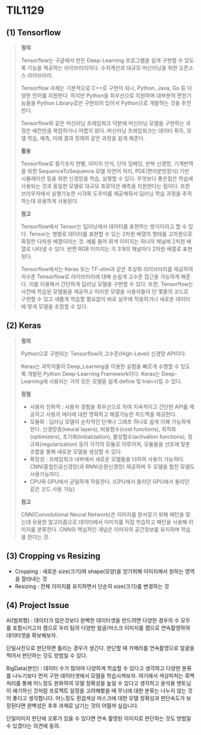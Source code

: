 # TIL1129

## (1) Tensorflow

> **정의**
>
> Tensorflow는 구글에서 만든 Deep-Learning 프로그램을 쉽게 구현할 수 있도록 기능을 제공하는 라이브러리이다. 수치계산과 대규모 머신러닝을 위한 오픈소스 라이브러리.
>
> Tensorflow 자체는 기본적으로 C++로 구현이 되나, Python, Java, Go 등 다양한 언어를 지원한다. 하지만 Python을 최우선으로 지원하며 대부분의 편한기능들을 Python Library로만 구현되어 있어서 Python으로 개발하는 것을 추천한다.
>
> Tensorflow와 같은 머신러닝 프레임워크 덕분에 머신러닝 모델을 구현하는 과정은 예전만큼 복잡하거나 어렵지 않다. 머신러닝 프레임워크는 데이터 획득, 모델 학습, 예측, 미래 결과 정제와 같은 과정을 쉽게 해준다.
>
> 
>
> **활용**
>
> Tensorflow로 필기숫자 판별, 이미지 인식, 단어 임베딩, 반복 신경망, 기계번역을 위한 SequenceToSequence 모델 자연어 처리, PDE(편미분방정식) 기반 시뮬레이션 등을 위한 신경망을 학습, 실행할 수 있다. 무엇보다 좋은점은 학습에 사용되는 것과 동일한 모델로 대규모 프로덕션 예측을 지원한다는 점이다. 또한 브라우저에서 실행가능한 시각화 도우미를 제공해줘서 딥러닝 학습 과정을 추적하는데 유용하게 사용된다.
>
> 
>
> **참고**
>
> Tensorflow에서 Tensor는 딥러닝에서 데이터를 표현하는 방식이라고 할 수 있다. Tensor는 행렬로 데이터를 표현할 수 있는 2차원 배열의 형태를 고차원으로 확장한 다차원 배열이라는 것. 예를 들어 회색 이미지는 하나의 채널에 2차원 배열로 나타낼 수 있다. 반면 RGB 이미지는 각 3개의 채널마다 2차원 배열로 표현된다.
>
> Tensorflow에서는 Keras 또는 TF-slim과 같은 추상화 라이브러리를 제공하여 저수준 Tensorflow로 라이브러리에 대해 손쉽게 고수준 접근을 가능하게 해준다. 이를 이용해서 간단하게 딥러닝 모델을 구현할 수 있다. 또한, Tensorflow는 사전에 학습된 모델들을 제공하고 이러한 모델을 사용자들이 단 몇줄의 코드로 구현할 수 있고 새롭게 학습할 필요없이 바로 실무에 적응하거나 새로운 데이터에 맞게 모델을 조정할 수 있다.



## (2) Keras

> **정의**
>
> Python으로 구현되는 Tensorflow의 고수준(High-Level) 신경망 API이다.
>
> Keras는 과학자들이 Deep_Learning을 이용한 실험을 빠르게 수행할 수 있도록 개발된 Python Deep-Learning Framework이다. Keras는 Deep-Learning에 사용되는 거의 모든 모델을 쉽게 define 및 train시킬 수 있다.
>
> 
>
> **장점**
>
> - 사용자 친화적 : 사용자 경험을 최우선으로 하여 지속적이고 간단한 API를 제공하고 사용자 에러에 대한 명확하고 해결가능한 피드백을 제공한다.
> - 모듈화 : 딥러닝 모델이 순차적인 단계나 그래프 하나로 쉽게 이해 가능하게 한다. 신경망층(neural layers), 비용함수(cost functions), 최적화(optimizers), 초기화(initialization), 활성함수(activation functions), 정규화(regularization) 등이 각각의 모듈로 이루어져, 모듈들을 선호에 맞춘 조합을 통해 새로운 모델을 생성할 수 있다.
> - 확장성 : 프레임워크 내부에서 새로운 모델들을 더하여 사용이 가능하다. CNN(중첩인공신경망)과 RNN(순환신경망) 제공하며 두 모델을 합친 모델도 사용가능하다.
> - CPU와 GPU에서 균일하게 작동한다. (CPU에서 돌리던 GPU에서 돌리던 같은 코드 사용 가능)
>
> 
>
> **참고**
>
> CNN(Convolutional Neural Network)은 이미지를 분서갛기 위해 패턴을 찾는데 유용한 알고리즘으로 데이터에서 이미지를 직접 학습하고 패턴을 사용해 이미지를 분류한다. CNN의 핵심적인 개념은 이미지의 공간정보를 유지하며 학습을 한다는 것.



## (3) Cropping vs Resizing

- Cropping : 새로운 size(크기)와 shape(모양)을 얻기위해 이미지에서 원하는 영역을  잘라내는 것
- Resizing : 전체 이미지를 유지하면서 단순히 size(크기)를 변경하는 것



## (4) Project Issue

AI(범희형) : 데이터가 많은것보다 완벽한 데이터셋을 만드려면 다양한 경우의 수 모두를 포함시키고자 캠으로 우리 팀의 다양한 얼굴/마스크 이미지를 캠으로 연속촬영하여 데이터셋을 확보해보자.

단일사진으로 판단하면 틀리는 경우가 생긴다. 판단할 때 카메라를 연속촬영으로 얼굴을 찍어서 판단하는 것도 방법일 수 있다.



BigData(본인) : 데이터 수가 많아야 다양하게 학습할 수 있다고 생각하고 다양한 분류를 나누기보다 먼저 구한 데이터셋에서 모델을 학습시켜보자. 여기에서 색상피처는 흑백처리를 통해 어느정도 완화하여 모델 정확성을 높일 수 있다고 생각하고 윤석용 멘토님이 얘기하신 것처럼 프로젝트 일정을 고려해봤을 때 무늬에 대한 분류는 나누지 않는 것이 좋다고 생각합니다. 어느정도 흰검색상 마스크에 대한 모델 정확성과 판단속도가 보장된다면 완벽성은 추후 과제로 남기는 것이 어떨까 싶습니다. 

단일이미지 판단에 오류가 있을 수 있다면 연속 촬영된 이미지로 판단하는 것도 방법일 수 있겠다는 의견에 동의.



